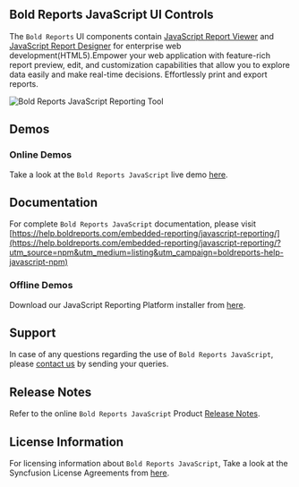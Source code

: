 ## Bold Reports JavaScript UI Controls

The `Bold Reports` UI components contain [JavaScript Report Viewer](https://www.boldreports.com/embedded-reporting/javascript-report-viewer?utm_source=npm&utm_medium=listing&utm_campaign=boldreports-report-viewer-javascript-npm) and [JavaScript Report Designer](https://www.boldreports.com/embedded-reporting/javascript-report-designer?utm_source=npm&utm_medium=listing&utm_campaign=boldreports-report-designer-javascript-npm) for enterprise web development(HTML5).Empower your web application with feature-rich report preview, edit, and customization capabilities that allow you to explore data easily and make real-time decisions. Effortlessly print and export reports.

![Bold Reports JavaScript Reporting Tool](https://demos.boldreports.com/Images/report-platform.gif)

## Demos

### Online Demos

Take a look at the `Bold Reports JavaScript` live demo [here](https://demos.boldreports.com/home/).

## Documentation

For complete `Bold Reports JavaScript` documentation, please visit [https://help.boldreports.com/embedded-reporting/javascript-reporting/](https://help.boldreports.com/embedded-reporting/javascript-reporting/?utm_source=npm&utm_medium=listing&utm_campaign=boldreports-help-javascript-npm)

### Offline Demos

Download our JavaScript Reporting Platform installer from [here](https://www.boldreports.com/pricing/?utm_source=npm&utm_medium=listing&utm_campaign=boldreports-javascript-npm).

## Support

In case of any questions regarding the use of `Bold Reports JavaScript`, please [contact us](mailto:support@boldreports.com) by sending your queries.

## Release Notes

Refer to the online `Bold Reports JavaScript` Product [Release Notes](https://www.boldreports.com/release-history/?utm_source=npm&utm_medium=listing&utm_campaign=boldreports-javascript-npm).

## License Information

For licensing information about `Bold Reports JavaScript`, Take a look at the Syncfusion License Agreements from [here](https://www.boldreports.com/terms-of-use?utm_source=npm&utm_medium=listing&utm_campaign=boldreports-javascript-npm).